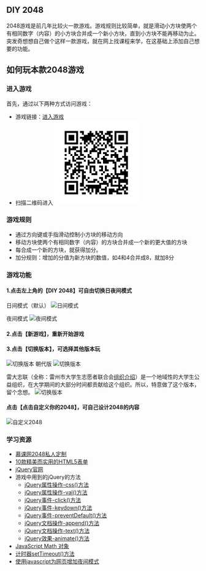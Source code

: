 ## DIY 2048
2048游戏是前几年比较火一款游戏。游戏规则比较简单，就是滑动小方块使两个有相同数字（内容）的小方块合并成一个新小方块，直到小方块不能再移动为止。突发奇想想自己做个这样一款游戏，就在网上找课程来学，在这基础上添加自己想要的功能。

## 如何玩本款2048游戏
### 进入游戏
首先，通过以下两种方式访问游戏：
- 游戏链接：[进入游戏](https://liaozeen.github.io/my2048/)
- 扫描二维码进入
 ![2048游戏二维码](image/2048play.png)

### 游戏规则
 - 通过方向键或手指滑动控制小方块的移动方向
 - 移动方块使两个有相同数字（内容）的方块合并成一个新的更大值的方块
 - 每合成一个新的方块，就获得加分。
 - 加分规则：增加的分值为新方块的数值，如4和4合并成8，就加8分

### 游戏功能
#### 1.点击左上角的【DIY 2048】可自由切换日夜间模式
日间模式（默认）
![日间模式](image/01.png)

夜间模式
![夜间模式](image/02.png)

#### 2.点击【新游戏】，重新开始游戏
#### 3.点击【切换版本】，可选择其他版本玩
![切换版本](image/03.png)
朝代版
![切换版本](image/04.png)


雷大志联（全称：雷州市大学生志愿者联合会[组织介绍](http://mp.weixin.qq.com/s?__biz=MzA4NjQ3MTgwOA==&mid=200123656&idx=1&sn=075ae2bd544cfd4734e22f90f0f78f2d&mpshare=1&scene=23&srcid=0818uu8LdP1uAz4QxIQ4v4WL#rd)）是一个地域性的大学生公益组织，在大学期间的大部分时间都贡献给这个组织。所以，特意做了这个版本，留个念想。
![切换版本](image/05.png)

#### 点击【点击自定义你的2048】，可自己设计2048的内容
![自定义2048](image/06.png)

### 学习资源
- [慕课网2048私人定制](http://www.imooc.com/learn/76)
- [10款精美而实用的HTML5表单](http://www.html5tricks.com/10-html5-form-login-contact-search-form.html)
- [jQuery官网](https://jquery.com/)
- 游戏中用到的jQuery的方法
  + [jQuery属性操作-css()方法](http://www.w3school.com.cn/jquery/jquery_css.asp)
  + [jQuery属性操作-val()方法](http://www.w3school.com.cn/jquery/attributes_val.asp)
  + [jQuery事件-click()方法](http://www.w3school.com.cn/jquery/event_click.asp)
  + [jQuery事件-keydown()方法](http://www.w3school.com.cn/jquery/event_keydown.asp)
  + [jQuery事件-preventDefault()方法](http://www.w3school.com.cn/jquery/event_preventdefault.asp)
  + [jQuery文档操作-append()方法](http://www.w3school.com.cn/jquery/manipulation_append.asp)
  + [jQuery文档操作-text()方法](http://www.w3school.com.cn/jquery/manipulation_text.asp)
  + [jQuery效果-animate()方法](http://www.w3school.com.cn/jquery/manipulation_text.asp)
- [JavaScript Math 对象](http://www.w3school.com.cn/jsref/jsref_obj_math.asp)
- [计时器setTimeout()方法](http://www.w3school.com.cn/jsref/met_win_settimeout.asp)
- [使用javascript为网页增加夜间模式](http://www.jb51.net/article/46223.html)